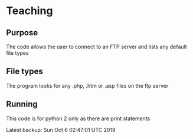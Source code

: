 # Teaching

## Purpose
The code allows the user to connect to an FTP
server and lists any default file types

## File types
The program looks for any .php, .htm or .asp
files on the ftp server

## Running
This code is for python 2 only as there are
print statements

Latest backup: Sun Oct 6 02:47:01 UTC 2019
